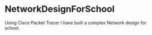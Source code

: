 # NetworkDesignForSchool
Using Cisco Packet Tracer I have built a complex Network design for school.
